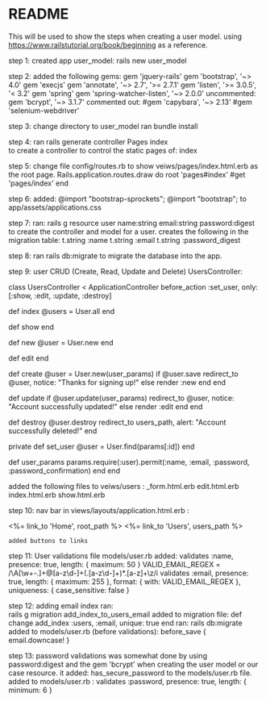 # README

This will be used to show the steps when creating a user model.  using https://www.railstutorial.org/book/beginning as a reference.

step 1: created app user_model:
			rails new user_model

step 2: added the following gems:
		gem 'jquery-rails'
		gem 'bootstrap', '~> 4.0'
		gem 'execjs'
		gem 'annotate', '~> 2.7', '>= 2.7.1'
		gem 'listen', '>= 3.0.5', '< 3.2'
		gem 'spring'
 		gem 'spring-watcher-listen', '~> 2.0.0'
  uncommented:
  	gem 'bcrypt', '~> 3.1.7'
  commented out:
  	#gem 'capybara', '~> 2.13'
  	#gem 'selenium-webdriver'

step 3: change directory to user_model
				ran bundle install

step 4: ran rails generate controller Pages index  
	to create a controller to control the static pages of:
			index

step 5: change file config/routes.rb to show veiws/pages/index.html.erb as the root page.
		Rails.application.routes.draw do
		  root 'pages#index'
		  #get 'pages/index'
		end 
			
step 6: added:
				@import "bootstrap-sprockets";
				@import "bootstrap";
		to app/assets/applications.css

step 7: ran:
			rails g resource user name:string email:string password:digest
	to create the controller and model for a user. creates the following in the migration table:
					t.string :name
					t.string :email
					t.string :password_digest

step 8: ran  rails db:migrate 
	to migrate the database into the app.

step 9: user CRUD (Create, Read, Update and Delete)
	UsersController:

class UsersController < ApplicationController
before_action :set_user, only: [:show, :edit, :update, :destroy]

  def index
    @users = User.all
  end

  def show
  end

  def new
    @user = User.new
  end

  def edit
  end

  def create
    @user = User.new(user_params)
    if @user.save
	      redirect_to @user, notice: "Thanks for signing up!"
	    else
	      render :new
	    end 
	  end

  def update
    if @user.update(user_params)
	      redirect_to @user, notice: "Account successfully updated!"
	    else
	      render :edit
	  end
  end

  def destroy
    @user.destroy
	    redirect_to users_path, alert: "Account successfully deleted!"
  end

private
  def set_user
    @user = User.find(params[:id])
  end

  def user_params
    params.require(:user).permit(:name, :email, :password, :password_confirmation)
  end
end

added the following files to veiws/users :
		_form.html.erb
		edit.html.erb
		index.html.erb
		show.html.erb


step 10: nav bar in views/layouts/application.html.erb :
		<nav>
  		<%= link_to 'Home', root_path %>
  		<%= link_to 'Users', users_path %>
  	</nav>

  	added buttons to links

step 11: User validations
	file models/user.rb added:
			validates :name, presence: true, length: { maximum: 50 }
			VALID_EMAIL_REGEX = /\A[\w+\-.]+@[a-z\d\-]+(\.[a-z\d\-]+)*\.[a-z]+\z/i
  		validates :email, presence: true, length: { maximum: 255 },
                    format: { with: VALID_EMAIL_REGEX },
                    uniqueness: { case_sensitive: false }


step 12: adding email index
		ran:   
				rails g migration add_index_to_users_email
		added to migration file:
				def change
				  add_index :users, :email, unique: true
				end
		ran:
				rails db:migrate
		added to models/user.rb (before validations):
				 before_save { email.downcase! }

step 13: password validations
	was somewhat done by using password:digest and the gem 'bcrypt' when creating the user model or our case resource. it added: has_secure_password to the models/user.rb file.
		added to models/user.rb :
			validates :password, presence: true, length: { minimum: 6 } 


